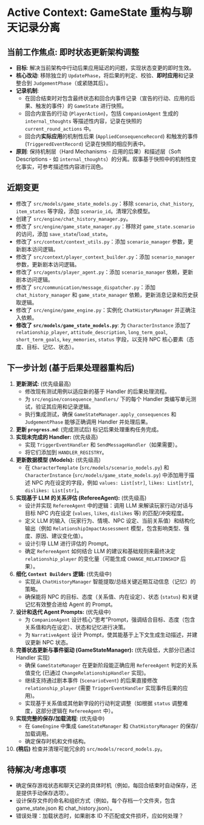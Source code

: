 # Active Context: GameState 重构与聊天记录分离

## 当前工作焦点: 即时状态更新架构调整

*   **目标**: 解决当前架构中行动后果应用延迟的问题，实现状态变更的即时生效。
*   **核心改动**: 移除独立的 `UpdatePhase`，将后果的判定、校验、**即时应用**和记录整合到 `JudgementPhase`（或紧随其后）。
*   **记录机制**:
    *   在回合结束时对包含最终状态和回合内事件记录（宣告的行动、应用的后果、触发的事件）的 `GameState` 进行快照。
    *   回合内宣告的行动 (`PlayerAction`)，包括 `CompanionAgent` 生成的 `internal_thoughts` 等描述性内容，记录在快照的 `current_round_actions` 中。
    *   回合内**实际应用**的机制性后果 (`AppliedConsequenceRecord`) 和触发的事件 (`TriggeredEventRecord`) 记录在快照的相应列表中。
*   **原则**: 保持机制层（Hard Mechanisms - 应用的后果）和描述层（Soft Descriptions - 如 `internal_thoughts`）的分离。叙事基于快照中的机制性变化事实，可参考描述性内容进行润色。

## 近期变更

*   修改了 `src/models/game_state_models.py`：移除 `scenario`, `chat_history`, `item_states` 等字段，添加 `scenario_id`。清理冗余模型。
*   创建了 `src/engine/chat_history_manager.py`。
*   修改了 `src/engine/game_state_manager.py`：移除对 `game_state.scenario` 的访问，添加 `save_state`/`load_state`。
*   修改了 `src/context/context_utils.py`：添加 `scenario_manager` 参数，更新剧本访问逻辑。
*   修改了 `src/context/player_context_builder.py`：添加 `scenario_manager` 参数，更新剧本访问逻辑。
*   修改了 `src/agents/player_agent.py`：添加 `scenario_manager` 依赖，更新剧本访问逻辑。
*   修改了 `src/communication/message_dispatcher.py`：添加 `chat_history_manager` 和 `game_state_manager` 依赖，更新消息记录和历史获取逻辑。
*   修改了 `src/engine/game_engine.py`：实例化 `ChatHistoryManager` 并正确注入依赖。
*   **修改了 `src/models/game_state_models.py`**: 为 `CharacterInstance` 添加了 `relationship_player`, `attitude_description`, `long_term_goal`, `short_term_goals`, `key_memories`, `status` 字段，以支持 NPC 核心要素（态度、目标、记忆、状态）。

## 下一步计划 (基于后果处理器重构后)

1.  **更新测试:** (优先级最高)
    *   修改现有测试用例以适应新的基于 Handler 的后果处理流程。
    *   为 `src/engine/consequence_handlers/` 下的每个 Handler 类编写单元测试，验证其应用和记录逻辑。
    *   执行集成测试，确保 `GameStateManager.apply_consequences` 和 `JudgementPhase` 能够正确调用 Handler 并处理后果。
2.  **更新 `progress.md`**: (完成测试后) 标记后果处理重构任务完成。
3.  **实现未完成的 Handler:** (优先级高)
    *   实现 `TriggerEventHandler` 和 `SendMessageHandler`（如果需要）。
    *   将它们添加到 `HANDLER_REGISTRY`。
4.  **更新数据模型 (Models):** (优先级高)
    *   在 `CharacterTemplate` (`src/models/scenario_models.py`) 和 `CharacterInstance` (`src/models/game_state_models.py`) 中添加用于描述 NPC 内在设定的字段，例如 `values: List[str]`, `likes: List[str]`, `dislikes: List[str]`。
5.  **实现基于 LLM 的关系评估 (RefereeAgent):** (优先级高)
    *   设计并实现 `RefereeAgent` 中的逻辑：调用 LLM 来解读玩家行动/对话与目标 NPC 内在设定 (`values`, `likes`, `dislikes` 等) 的匹配/冲突程度。
    *   定义 LLM 的输入（玩家行为、情境、NPC 设定、当前关系值）和结构化输出（例如 `RelationshipImpactAssessment` 模型，包含影响类型、强度、原因、建议变化值）。
    *   设计引导 LLM 进行评估的 Prompt。
    *   确定 `RefereeAgent` 如何结合 LLM 的建议和基础规则来最终决定 `relationship_player` 的变化量（可能生成 `CHANGE_RELATIONSHIP` 后果）。
6.  **细化 `Context Builders` 逻辑:** (优先级中)
    *   实现从 `ChatHistoryManager` 智能提取/总结关键近期互动信息（记忆）的策略。
    *   确保能将 NPC 的目标、态度（关系值、内在设定）、状态 (`status`) 和关键记忆有效整合进给 Agent 的 Prompt。
7.  **设计和迭代 Agent Prompts:** (优先级中)
    *   为 `CompanionAgent` 设计核心“思考”Prompt，强调结合目标、态度（包含关系值和内在设定）、状态和记忆进行决策。
    *   为 `NarrativeAgent` 设计 Prompt，使其能基于上下文生成生动描述，并建议更新 NPC 状态。
8.  **完善状态更新与事件驱动 (GameStateManager):** (优先级低，大部分已通过 Handler 实现)
    *   确保 `GameStateManager` 在更新阶段能正确应用 `RefereeAgent` 判定的关系值变化 (已通过 `ChangeRelationshipHandler` 实现)。
    *   继续支持通过剧本事件 (`ScenarioEvent`) 的后果直接修改 `relationship_player` (需要 `TriggerEventHandler` 实现事件后果的应用)。
    *   实现基于关系值或其他新字段的行动判定调整（如根据 `status` 调整难度，这部分逻辑在 `RefereeAgent` 中）。
9.  **实现完整的保存/加载流程**: (优先级中)
    *   在 `GameEngine` 中集成 `GameStateManager` 和 `ChatHistoryManager` 的保存/加载调用。
    *   确定保存时机和文件结构。
10. **(稍后)** 检查并清理可能冗余的 `src/models/record_models.py`。

## 待解决/考虑事项

*   确定保存游戏状态和聊天记录的具体时机（例如，每回合结束时自动保存，还是提供手动保存选项）。
*   设计保存文件的命名和组织方式（例如，每个存档一个文件夹，包含 game_state.json 和 chat_history.json）。
*   错误处理：加载状态时，如果剧本 ID 不匹配或文件损坏，应如何处理？
